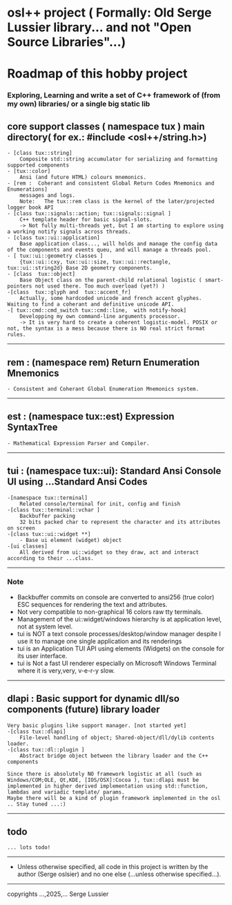 
# osl++ project ( Formally: Old Serge Lussier library... and not "Open Source Libraries"...)

# Roadmap of this hobby project

### Exploring, Learning and write a set of C++ framework of (from my own) libraries/ or a single big static lib

## core support classes ( namespace tux ) main directory( for ex.: #include <osl++/string.h>)

    - [class tux::string]
        Composite std::string accumulator for serializing and formatting supported components
    - [tux::color]
        Ansi (and future HTML) colours mnemonics.
    - [rem :  Coherant and consistent Global Return Codes Mnemonics and Enumerations]
        messages and logs.
        Note:   The tux::rem class is the kernel of the later/projected logger book API
    - [class tux::signals::action; tux::signals::signal ]
        C++ template header for basic signal-slots.
        -> Not fully multi-threads yet, but I am starting to explore using a working notify signals across threads.
    - [class tux::ui::application]
        Base application class..., will holds and manage the config data of the components and events queu, and will manage a threads pool.
    - [ tux::ui::geometry classes ]
        {tux::ui::cxy, tux::ui::size, tux::ui::rectangle, tux::ui::string2d} Base 2D geometry components.
    - [class  tux::object]
        Base Object class on the parent-child relational logistic ( smart-pointers not used there. Too much overload (yet?) )
    -[class  tux::glyph and  tux::accent_fr]
        Actually, some hardcoded unicode and french accent glyphes. Waiting to find a coherant and definitive unicode API.
    -[ tux::cmd::cmd_switch tux::cmd::line,  with notify-hook]
        Developping my own command-line arguments processor.
        -> It is very hard to create a coherent logistic-model. POSIX or not, the syntax is a mess because there is NO real strict format rules.
    
---

## rem : (namespace rem) Return Enumeration Mnemonics
    - Consistent and Coherant Global Enumeration Mnemonics system.
---

## est : (namespace tux::est) Expression SyntaxTree
    - Mathematical Expression Parser and Compiler.
---

## tui : (namespace tux::ui): Standard Ansi Console UI using ...Standard Ansi Codes
    -[namespace tux::terminal]
        Related console/terminal for init, config and finish
    -[class tux::terminal::vchar ]
        Backbuffer packing
        32 bits packed char to represent the character and its attributes on screen
    -[class tux::ui::widget **]
        - Base ui element (widget) object
    -[ui classes]
        All derived from ui::widget so they draw, act and interact according to their ...class.
---

### Note

* Backbuffer commits on console are converted to ansi256 (true color) ESC sequences for rendering the text and attributes.
* Not very compatible to non-graphical 16 colors raw tty terminals.
* Management of the ui::widget/windows hierarchy is at application level, not at system level.
* tui is NOT a text console processes/desktop/window manager despite I use it to manage one single application and its renderings
* tui is an Application TUI API using elements (Widgets) on the console for its user interface.
* tui is Not a fast UI renderer especially on Microsoft Windows Terminal where it is very,very, v-e-r-y slow.

---

## dlapi : Basic support for dynamic dll/so components (future) library loader

    Very basic plugins like support manager. [not started yet]
    -[class tux::dlapi]
        File-level handling of object; Shared-object/dll/dylib contents loader.
    -[class tux::dl::plugin ]
        Abstract bridge object between the library loader and the C++ components

    Since there is absolutely NO framework logistic at all (such as Windows/COM;OLE, Qt,KDE, [IOS/OSX]:Cocoa ), tux::dlapi must be implemented in higher derived implementation using std::function, lambdas and variadic template/ params.
    Maybe there will be a kind of plugin framework implemented in the osl .. Stay tuned ...:)
---

## todo
    ... lots todo! 
---

* Unless otherwise specified, all code in this project is written by the author (Serge oslsier)  and no one else (...unless otherwise specified...).
---
copyrights ...,2025,... Serge Lussier
